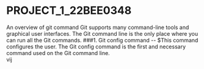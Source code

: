 # PROJECT_1_22BEE0348
An overview of git command
Git supports many command-line tools and graphical user interfaces. The Git command line is the only place where you can run all the Git commands. 
###1. Git config command --
$This command configures the user. The Git config command is the first and necessary command used on the Git command line.  
vij

